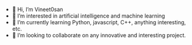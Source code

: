 - 👋 Hi, I’m Vineet0san
- 👀 I’m interested in artificial intelligence and machine learning
- 🌱 I’m currently learning Python, javascript, C++, anything interesting, etc.
- 💞️ I’m looking to collaborate on any innovative and interesting project.

<!---
Vineet-san/Vineet-san is a ✨ special ✨ repository because its `README.md` (this file) appears on your GitHub profile.
You can click the Preview link to take a look at your changes.
--->
